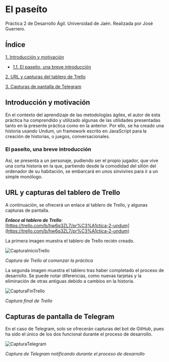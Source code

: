# El paseíto

Práctica 2 de Desarrollo Ágil. Universidad de Jaén.
Realizada por José Guerrero.

## Índice

[1. Introducción y motivación](#introduccion)

- [1.1. El paseíto, una breve introducción](#paseito)

[2. URL y capturas del tablero de Trello](#trello)

[3. Capturas de pantalla de Telegram](#telegram)

<a name="introduccion"/></a>

## Introducción y motivación

En el contexto del aprendizaje de las metodologías ágiles, el autor de esta práctica ha comprendido y utilizado algunas de las utilidades presentadas tanto en la presente práctica como en la anterior.
Por ello, se ha creado una historia usando Undum, un framework escrito en JavaScript para la creación de historias, o juegos, conversacionales.

<a name="paseito"></a>

### El paseíto, una breve introducción

Así, se presenta a un personaje, pudiendo ser el propio jugador, que vive una corta historia en la que, partiendo desde la comodidad del sillón del ordenador de su habitación, se embarcará en unos sinvivires para ir a un simple monólogo.

<a name="trello"></a>

## URL y capturas del tablero de Trello

A continuación, se ofrecerá un enlace al tablero de Trello, y algunas capturas de pantalla. 

**_Enlace al tablero de Trello_**: [https://trello.com/b/hw6q3ZL7/pr%C3%A1ctica-2-undum](https://trello.com/b/hw6q3ZL7/pr%C3%A1ctica-2-undum)

La primera imagen muestra el tablero de Trello recién creado.

![CapturaInicioTrello](https://github.com/UJA-Desarrollo-Agil/d-agil-2021-2022-practica-2-jgg00085/blob/documentacion/tableroiniciado.png)

_Captura de Trello al comenzar la práctica_

La segunda imagen muestra el tablero tras haber completado el proceso de desarrollo. Se puede notar diferencias, como nuevas tarjetas y la eliminación de otras antiguas debido a cambios en la historia.

![CapturaFinTrello](https://github.com/UJA-Desarrollo-Agil/d-agil-2021-2022-practica-2-jgg00085/blob/documentacion/tableroterminado.png)

_Captura final de Trello_

## Capturas de pantalla de Telegram

En el caso de Telegram, solo se ofrecerán capturas del bot de GitHub, pues ha sido el único de los dos funcional durante el proceso de desarrollo.

![CapturaTelegram](https://github.com/UJA-Desarrollo-Agil/d-agil-2021-2022-practica-2-jgg00085/blob/documentacion/telegram.png)

_Captura de Telegram notificando durante el proceso de desarrollo_
